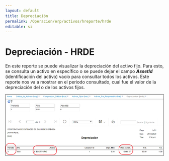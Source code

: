 ```yaml
---
layout: default
title: Depreciación
permalink: /Operacion/erp/activos/hreporte/hrde
editable: si
---
```


# Depreciación - HRDE  

En este reporte se puede visualizar la depreciación del activo fijo.  Para esto, se consulta un activo en específico o se puede dejar el campo **_AssetId_** (identificación del activo) vacío para consultar todos los activos.  Este reporte nos va a mostrar en el periodo consultado, cual fue el valor de la depreciación del o de los activos fijos.  

![](hrde1.png)  



